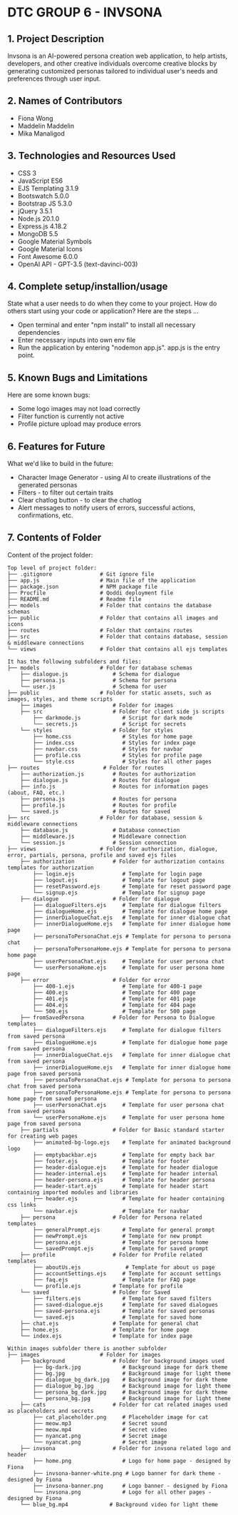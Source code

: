 # DTC GROUP 6 - INVSONA

## 1. Project Description
Invsona is an AI-powered persona creation web application, to help artists, developers, and other creative individuals overcome creative blocks by generating customized personas tailored to individual user's needs and preferences through user input.

## 2. Names of Contributors
* Fiona Wong
* Maddelin Maddelin
* Mika Manaligod


## 3. Technologies and Resources Used
* CSS 3
* JavaScript ES6
* EJS Templating 3.1.9
* Bootswatch 5.0.0
* Bootstrap JS 5.3.0
* jQuery 3.5.1
* Node.js 20.1.0
* Express.js 4.18.2
* MongoDB 5.5
* Google Material Symbols 
* Google Material Icons
* Font Awesome 6.0.0
* OpenAI API - GPT-3.5 (text-davinci-003)

## 4. Complete setup/installion/usage
State what a user needs to do when they come to your project.  How do others start using your code or application?
Here are the steps ...
* Open terminal and enter "npm install" to install all necessary dependencies
* Enter necessary inputs into own env file
* Run the application by entering "nodemon app.js". app.js is the entry point.

## 5. Known Bugs and Limitations
Here are some known bugs:
* Some logo images may not load correctly
* Filter function is currently not active
* Profile picture upload may produce errors


## 6. Features for Future
What we'd like to build in the future:
* Character Image Generator - using AI to create illustrations of the generated personas
* Filters - to filter out certain traits
* Clear chatlog button - to clear the chatlog
* Alert messages to notify users of errors, successful actions, confirmations, etc.


## 7. Contents of Folder
Content of the project folder:

```
Top level of project folder: 
├── .gitignore               # Git ignore file
├── app.js                   # Main file of the application
├── package.json             # NPM package file
├── Procfile                 # Qoddi deployment file
├── README.md                # Readme file
├── models                   # Folder that contains the database schemas
├── public                   # Folder that contains all images and icons
├── routes                   # Folder that contains routes
├── src                      # Folder that contains database, session & middleware connections
└── views                    # Folder that contains all ejs templates

It has the following subfolders and files:
├── models                   # Folder for database schemas
    ├── dialogue.js              # Schema for dialogue
    ├── persona.js               # Schema for persona
    └── user.js                  # Schema for user
├── public                   # Folder for static assets, such as images, styles, and theme scripts
    ├── images                   # Folder for images
    ├── src                      # Folder for client side js scripts
        ├── darkmode.js             # Script for dark mode
        └── secrets.js              # Script for secrets
    └── styles                   # Folder for styles
        ├── home.css                # Styles for home page
        ├── index.css               # Styles for index page
        ├── navbar.css              # Styles for navbar
        ├── profile.css             # Styles for profile page
        └── style.css               # Styles for all other pages
├── routes                    # Folder for routes
    ├── authorization.js         # Routes for authorization
    ├── dialogue.js              # Routes for dialogue
    ├── info.js                  # Routes for information pages (about, FAQ, etc.)
    ├── persona.js               # Routes for persona
    ├── profile.js               # Routes for profile
    └── saved.js                 # Routes for saved
├── src                      # Folder for database, session & middleware connections
    ├── database.js              # Database connection
    ├── middleware.js            # Middleware connection
    └── session.js               # Session connection
├── views                    # Folder for authorization, dialogue, error, partials, persona, profile and saved ejs files
    ├── authorization            # Folder for authorization contains templates for authorization
        ├── login.ejs               # Template for login page
        ├── logout.ejs              # Template for logout page
        ├── resetPassword.ejs       # Template for reset password page
        └── signup.ejs              # Template for signup page
    ├── dialogue                 # Folder for dialogue
        ├── dialogueFilters.ejs     # Template for dialogue filters
        ├── dialogueHome.ejs        # Template for dialogue home page
        ├── innerDialogueChat.ejs   # Template for inner dialogue chat
        ├── innerDialogueHome.ejs   # Template for inner dialogue home page
        ├── personaToPersonaChat.ejs # Template for persona to persona chat
        ├── personaToPersonaHome.ejs # Template for persona to persona home page
        ├── userPersonaChat.ejs     # Template for user persona chat
        └── userPersonaHome.ejs     # Template for user persona home page
    ├── error                    # Folder for error
        ├── 400-1.ejs               # Template for 400-1 page
        ├── 400.ejs                 # Template for 400 page
        ├── 401.ejs                 # Template for 401 page
        ├── 404.ejs                 # Template for 404 page
        └── 500.ejs                 # Template for 500 page
    ├── fromSavedPersona         # Folder for Persona to Dialogue templates 
        ├── dialogueFilters.ejs     # Template for dialogue filters from saved persona
        ├── dialogueHome.ejs        # Template for dialogue home page from saved persona
        ├── innerDialogueChat.ejs   # Template for inner dialogue chat from saved persona
        ├── innerDialogueHome.ejs   # Template for inner dialogue home page from saved persona
        ├── personaToPersonaChat.ejs # Template for persona to persona chat from saved persona
        ├── personaToPersonaHome.ejs # Template for persona to persona home page from saved persona
        ├── userPersonaChat.ejs     # Template for user persona chat from saved persona
        └── userPersonaHome.ejs     # Template for user persona home page from saved persona
    ├── partials                 # Folder for Basic standard starter for creating web pages
        ├── animated-bg-logo.ejs    # Template for animated background logo
        ├── emptybackbar.ejs        # Template for empty back bar
        ├── footer.ejs              # Template for footer
        ├── header-dialogue.ejs     # Template for header dialogue
        ├── header-internal.ejs     # Template for header internal
        ├── header-persona.ejs      # Template for header persona
        ├── header-start.ejs        # Template for header start containing imported modules and libraries
        ├── header.ejs              # Template for header containing css links
        └── navbar.ejs              # Template for navbar
    ├── persona                  # Folder for Persona related templates
        ├── generalPrompt.ejs       # Template for general prompt
        ├── newPrompt.ejs           # Template for new prompt
        ├── persona.ejs             # Template for persona home
        └── savedPrompt.ejs         # Template for saved prompt
    ├── profile                  # Folder for Profile related templates
        ├── aboutUs.ejs              # Template for about us page
        ├── accountSettings.ejs     # Template for account settings
        ├── faq.ejs                 # Template for FAQ page
        └── profile.ejs          # Template for profile
    └── saved                    # Folder for Saved
        ├── filters.ejs             # Template for saved filters
        ├── saved-dialogue.ejs      # Template for saved dialogues
        ├── saved-persona.ejs       # Template for saved personas
        └── saved.ejs               # Template for saved home
    ├── chat.ejs                 # Template for general chat
    ├── home.ejs                 # Template for home page
    └── index.ejs                # Template for index page

Within images subfolder there is another subfolder
├── images                   # Folder for images 
    ├── background               # Folder for background images used
        ├── bg-dark.jpg             # Background image for dark theme
        ├── bg.jpg                  # Background image for light theme
        ├── dialogue_bg_dark.jpg    # Background image for dark theme
        ├── dialogue_bg.jpg         # Background image for light theme
        ├── persona_bg_dark.jpg     # Background image for dark theme
        └── persona_bg.jpg          # Background image for light theme
    ├── cats                     # Folder for cat related images used as placeholders and secrets
        ├── cat_placeholder.png     # Placeholder image for cat
        ├── meow.mp3                # Secret sound
        ├── meow.mp4                # Secret video
        ├── nyancat.png             # Secret image
        └── nyancat.png             # Secret image
    ├── invsona                  # Folder for invsona related logo and header
        ├── home.png                # Logo for home page - designed by Fiona
        ├── invsona-banner-white.png # Logo banner for dark theme - designed by Fiona
        ├── invsona-banner.png      # Logo banner - designed by Fiona
        └── invsona.png             # Logo for all other pages - designed by Fiona
    └── blue_bg.mp4             # Background video for light theme

```


